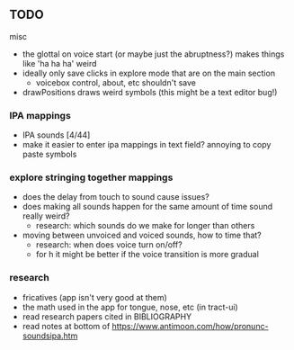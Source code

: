 ## TODO

misc

- the glottal on voice start (or maybe just the abruptness?) makes things like 'ha ha ha' weird
- ideally only save clicks in explore mode that are on the main section
  - voicebox control, about, etc shouldn't save
- drawPositions draws weird symbols (this might be a text editor bug!)

### IPA mappings

- IPA sounds [4/44]
- make it easier to enter ipa mappings in text field? annoying to copy paste symbols

### explore stringing together mappings

- does the delay from touch to sound cause issues?
- does making all sounds happen for the same amount of time sound really weird?
  - research: which sounds do we make for longer than others
- moving between unvoiced and voiced sounds, how to time that?
  - research: when does voice turn on/off?
  - for h it might be better if the voice transition is more gradual

### research

- fricatives (app isn't very good at them)
- the math used in the app for tongue, nose, etc (in tract-ui)
- read research papers cited in BIBLIOGRAPHY
- read notes at bottom of https://www.antimoon.com/how/pronunc-soundsipa.htm
